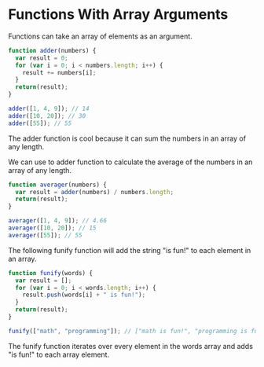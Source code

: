 # Functions With Array Arguments

Functions can take an array of elements as an argument.

```javascript
function adder(numbers) {
  var result = 0;
  for (var i = 0; i < numbers.length; i++) {
    result += numbers[i];
  }
  return(result);
}

adder([1, 4, 9]); // 14
adder([10, 20]); // 30
adder([55]); // 55
```

The adder function is cool because it can sum the numbers in an array of any length.

We can use to adder function to calculate the average of the numbers in an array of any length.

```javascript
function averager(numbers) {
  var result = adder(numbers) / numbers.length;
  return(result);
}

averager([1, 4, 9]); // 4.66
averager([10, 20]); // 15
averager([55]); // 55
```

The following funify function will add the string "is fun!" to each element in an array.

```javascript
function funify(words) {
  var result = [];
  for (var i = 0; i < words.length; i++) {
    result.push(words[i] + " is fun!");
  }
  return(result);
}

funify(["math", "programming"]); // ["math is fun!", "programming is fun!"]
```

The funify function iterates over every element in the words array and adds "is fun!" to each array element.

